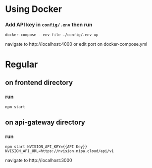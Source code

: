 # Using Docker 
### Add API key in `config/.env` then run
```docker-compose --env-file ./config/.env up```

navigate to http://localhost:4000 or edit port on docker-compose.yml

# Regular
## on frontend directory 
### run
```npm start```

## on api-gateway directory 
### run
```npm start NVISION_API_KEY={{API Key}} NVISION_API_URL=https://nvision.nipa.cloud/api/v1```

navigate to http://localhost:3000